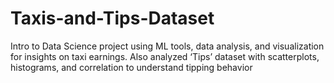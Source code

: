 # Taxis-and-Tips-Dataset
Intro to Data Science project using ML tools, data analysis, and visualization for insights on taxi earnings. Also analyzed ‘Tips’ dataset with scatterplots, histograms, and correlation to understand tipping behavior
